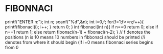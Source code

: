 # FIBONNACI
printf("ENTER n:");
int n;
scanf("%d",&n);
int i=0,f;
for(f=1;f<=n;f++){
  printf(fibonaci(i);
  i++;
 }
 return 0;
 }
 int fibonaci(int n){
  if n==0
    return 0;
  else if n==1
    return 1;
  else
    return fibonaci(n-1) + fibonaci(n-2);
}
// f denotes the positions (n is 10 means 10 numbers in fibbonaci should be printed
//i denotes from where it should begin (if i=0 means fibonnaci series begins from 0

